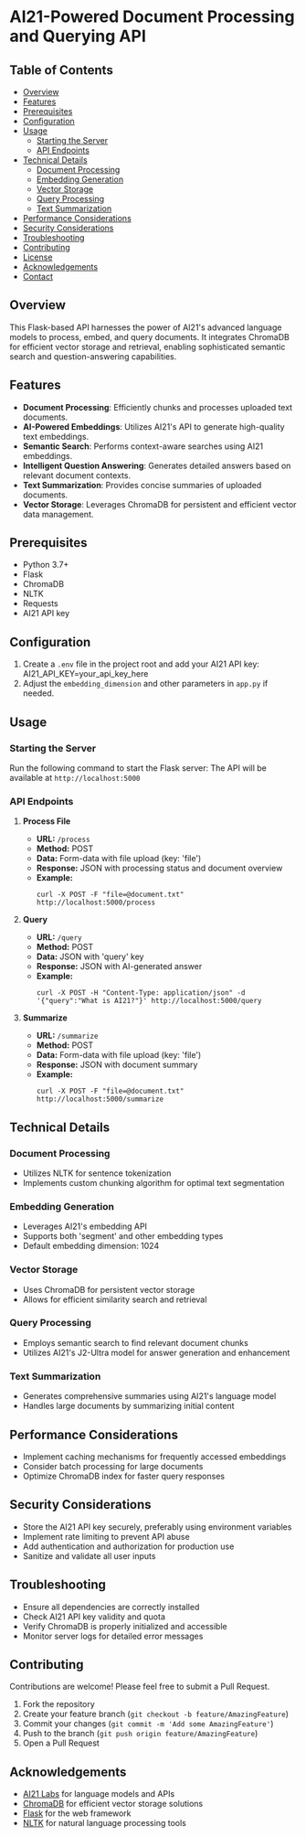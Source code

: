 # AI21-Powered Document Processing and Querying API

## Table of Contents
- [Overview](#overview)
- [Features](#features)
- [Prerequisites](#prerequisites)
- [Configuration](#configuration)
- [Usage](#usage)
  - [Starting the Server](#starting-the-server)
  - [API Endpoints](#api-endpoints)
- [Technical Details](#technical-details)
  - [Document Processing](#document-processing)
  - [Embedding Generation](#embedding-generation)
  - [Vector Storage](#vector-storage)
  - [Query Processing](#query-processing)
  - [Text Summarization](#text-summarization)
- [Performance Considerations](#performance-considerations)
- [Security Considerations](#security-considerations)
- [Troubleshooting](#troubleshooting)
- [Contributing](#contributing)
- [License](#license)
- [Acknowledgements](#acknowledgements)
- [Contact](#contact)

## Overview

This Flask-based API harnesses the power of AI21's advanced language models to process, embed, and query documents. It integrates ChromaDB for efficient vector storage and retrieval, enabling sophisticated semantic search and question-answering capabilities.

## Features

- **Document Processing**: Efficiently chunks and processes uploaded text documents.
- **AI-Powered Embeddings**: Utilizes AI21's API to generate high-quality text embeddings.
- **Semantic Search**: Performs context-aware searches using AI21 embeddings.
- **Intelligent Question Answering**: Generates detailed answers based on relevant document contexts.
- **Text Summarization**: Provides concise summaries of uploaded documents.
- **Vector Storage**: Leverages ChromaDB for persistent and efficient vector data management.

## Prerequisites

- Python 3.7+
- Flask
- ChromaDB
- NLTK
- Requests
- AI21 API key

## Configuration

1. Create a `.env` file in the project root and add your AI21 API key:
  AI21_API_KEY=your_api_key_here
2. Adjust the `embedding_dimension` and other parameters in `app.py` if needed.

## Usage

### Starting the Server

Run the following command to start the Flask server:
The API will be available at `http://localhost:5000`

### API Endpoints

1. **Process File**
   - **URL:** `/process`
   - **Method:** POST
   - **Data:** Form-data with file upload (key: 'file')
   - **Response:** JSON with processing status and document overview
   - **Example:**
     ```
     curl -X POST -F "file=@document.txt" http://localhost:5000/process
     ```

2. **Query**
   - **URL:** `/query`
   - **Method:** POST
   - **Data:** JSON with 'query' key
   - **Response:** JSON with AI-generated answer
   - **Example:**
     ```
     curl -X POST -H "Content-Type: application/json" -d '{"query":"What is AI21?"}' http://localhost:5000/query
     ```

3. **Summarize**
   - **URL:** `/summarize`
   - **Method:** POST
   - **Data:** Form-data with file upload (key: 'file')
   - **Response:** JSON with document summary
   - **Example:**
     ```
     curl -X POST -F "file=@document.txt" http://localhost:5000/summarize
     ```

## Technical Details

### Document Processing
- Utilizes NLTK for sentence tokenization
- Implements custom chunking algorithm for optimal text segmentation

### Embedding Generation
- Leverages AI21's embedding API
- Supports both 'segment' and other embedding types
- Default embedding dimension: 1024

### Vector Storage
- Uses ChromaDB for persistent vector storage
- Allows for efficient similarity search and retrieval

### Query Processing
- Employs semantic search to find relevant document chunks
- Utilizes AI21's J2-Ultra model for answer generation and enhancement

### Text Summarization
- Generates comprehensive summaries using AI21's language model
- Handles large documents by summarizing initial content

## Performance Considerations
- Implement caching mechanisms for frequently accessed embeddings
- Consider batch processing for large documents
- Optimize ChromaDB index for faster query responses

## Security Considerations
- Store the AI21 API key securely, preferably using environment variables
- Implement rate limiting to prevent API abuse
- Add authentication and authorization for production use
- Sanitize and validate all user inputs

## Troubleshooting
- Ensure all dependencies are correctly installed
- Check AI21 API key validity and quota
- Verify ChromaDB is properly initialized and accessible
- Monitor server logs for detailed error messages

## Contributing
Contributions are welcome! Please feel free to submit a Pull Request.

1. Fork the repository
2. Create your feature branch (`git checkout -b feature/AmazingFeature`)
3. Commit your changes (`git commit -m 'Add some AmazingFeature'`)
4. Push to the branch (`git push origin feature/AmazingFeature`)
5. Open a Pull Request


## Acknowledgements
- [AI21 Labs](https://www.ai21.com/) for  language models and APIs
- [ChromaDB](https://www.trychroma.com/) for efficient vector storage solutions
- [Flask](https://flask.palletsprojects.com/) for the web framework
- [NLTK](https://www.nltk.org/) for natural language processing tools

